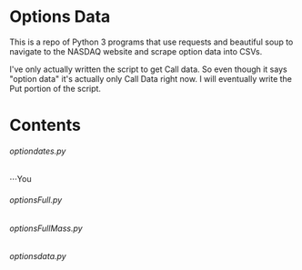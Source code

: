 # Options Data

This is a repo of Python 3 programs that use requests and beautiful soup to navigate to the NASDAQ website and scrape option data into CSVs.

I've only actually written the script to get Call data. So even though it says "option data" it's actually only Call Data right now. I will eventually write the Put portion of the script.

# Contents

###### optiondates.py
⋅⋅⋅You



###### optionsFull.py


###### optionsFullMass.py


###### optionsdata.py

